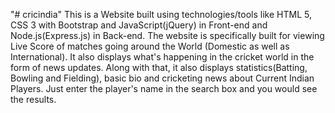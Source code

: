 "# cricindia"
This is a Website built using technologies/tools like HTML 5, CSS 3 with Bootstrap and JavaScript(jQuery) in Front-end and Node.js(Express.js) in Back-end. The website is specifically built for viewing Live Score of matches going around the World (Domestic as well as International). It also displays what's happening in the cricket world in the form of news updates. Along with that, it also displays statistics(Batting, Bowling and Fielding), basic bio and cricketing news about Current Indian Players. Just enter the player's name in the search box and you would see the results.
